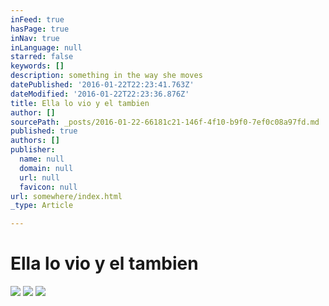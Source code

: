 ```yaml
---
inFeed: true
hasPage: true
inNav: true
inLanguage: null
starred: false
keywords: []
description: something in the way she moves
datePublished: '2016-01-22T22:23:41.763Z'
dateModified: '2016-01-22T22:23:36.876Z'
title: Ella lo vio y el tambien
author: []
sourcePath: _posts/2016-01-22-66181c21-146f-4f10-b9f0-7ef0c08a97fd.md
published: true
authors: []
publisher:
  name: null
  domain: null
  url: null
  favicon: null
url: somewhere/index.html
_type: Article

---
```

# Ella lo vio y el tambien
![](https://s3-us-west-2.amazonaws.com/the-grid-img/p/efc32534e2a705812cd008560d3bbc82e836b667.jpg)
![](https://s3-us-west-2.amazonaws.com/the-grid-img/p/5eab19c760b0880a7f702a22938603779afa0f70.jpg)
![](https://s3-us-west-2.amazonaws.com/the-grid-img/p/9e8d0f446601c7a512c3e965a9c24e3a6a5ac766.jpg)